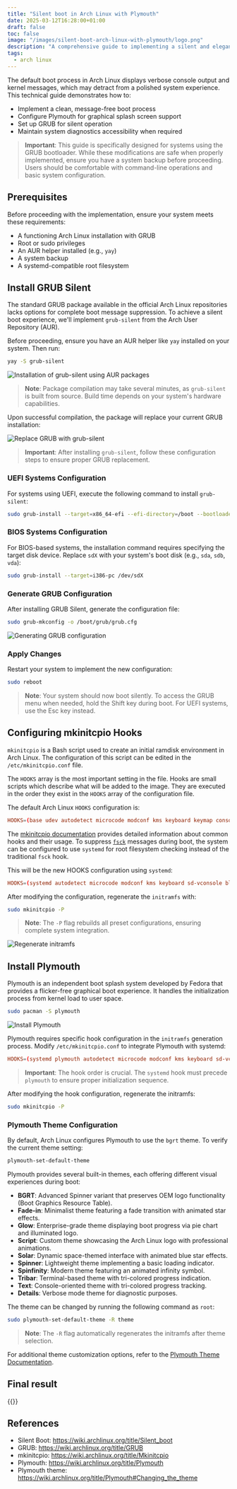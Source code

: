 ```yaml
---
title: "Silent boot in Arch Linux with Plymouth"
date: 2025-03-12T16:28:00+01:00
draft: false
toc: false
image: "/images/silent-boot-arch-linux-with-plymouth/logo.png"
description: "A comprehensive guide to implementing a silent and elegant boot process in Arch Linux using Plymouth and GRUB silent"
tags:
  - arch linux
---
```


The default boot process in Arch Linux displays verbose console output and kernel messages, which may detract from a polished system experience. This technical guide demonstrates how to:

- Implement a clean, message-free boot process
- Configure Plymouth for graphical splash screen support
- Set up GRUB for silent operation
- Maintain system diagnostics accessibility when required

> **Important**: This guide is specifically designed for systems using the GRUB bootloader. While these modifications are safe when properly implemented, ensure you have a system backup before proceeding. Users should be comfortable with command-line operations and basic system configuration.

## Prerequisites

Before proceeding with the implementation, ensure your system meets these requirements:

- A functioning Arch Linux installation with GRUB
- Root or sudo privileges
- An AUR helper installed (e.g., `yay`)
- A system backup
- A systemd-compatible root filesystem


## Install GRUB Silent

The standard GRUB package available in the official Arch Linux repositories lacks options for complete boot message suppression. To achieve a silent boot experience, we'll implement `grub-silent` from the Arch User Repository (AUR).

Before proceeding, ensure you have an AUR helper like `yay` installed on your system. Then run:

```bash
yay -S grub-silent
```

![Installation of grub-silent using AUR packages](/images/silent-boot-arch-linux-with-plymouth/install-grub-silent.jpg#center)

> **Note**: Package compilation may take several minutes, as `grub-silent` is built from source. Build time depends on your system's hardware capabilities.

Upon successful compilation, the package will replace your current GRUB installation:

![Replace GRUB with grub-silent](/images/silent-boot-arch-linux-with-plymouth/replace-grub-with-grub-silent.jpg#center)

> **Important**: After installing `grub-silent`, follow these configuration steps to ensure proper GRUB replacement.

### UEFI Systems Configuration

For systems using UEFI, execute the following command to install `grub-silent`:

```bash
sudo grub-install --target=x86_64-efi --efi-directory=/boot --bootloader-id=GRUB
```

### BIOS Systems Configuration

For BIOS-based systems, the installation command requires specifying the target disk device. Replace `sdX` with your system's boot disk (e.g., `sda`, `sdb`, `vda`):

```bash
sudo grub-install --target=i386-pc /dev/sdX
```

### Generate GRUB Configuration

After installing GRUB Silent, generate the configuration file:

```bash
sudo grub-mkconfig -o /boot/grub/grub.cfg
```

![Generating GRUB configuration](/images/silent-boot-arch-linux-with-plymouth/grub-mkconfig.jpg#center)

### Apply Changes

Restart your system to implement the new configuration:

```bash
sudo reboot
```

> **Note**: Your system should now boot silently. To access the GRUB menu when needed, hold the Shift key during boot. For UEFI systems, use the Esc key instead.


## Configuring mkinitcpio Hooks

`mkinitcpio` is a Bash script used to create an initial ramdisk environment in Arch Linux. The configuration of this script can be edited in the `/etc/mkinitcpio.conf` file.

The `HOOKS` array is the most important setting in the file. Hooks are small scripts which describe what will be added to the image. They are executed in the order they exist in the `HOOKS` array of the configuration file.

The default Arch Linux `HOOKS` configuration is:

```conf
HOOKS=(base udev autodetect microcode modconf kms keyboard keymap consolefont block filesystems fsck)
```

The [mkinitcpio documentation](https://wiki.archlinux.org/title/Mkinitcpio#Common_hooks) provides detailed information about common hooks and their usage. To suppress [`fsck`](https://wiki.archlinux.org/title/Silent_boot#fsck) messages during boot, the system can be configured to use `systemd` for root filesystem checking instead of the traditional `fsck` hook.

This will be the new HOOKS configuration using `systemd`:

```conf
HOOKS=(systemd autodetect microcode modconf kms keyboard sd-vconsole block filesystems)
```

After modifying the configuration, regenerate the `initramfs` with:

```bash
sudo mkinitcpio -P
```

> **Note**: The `-P` flag rebuilds all preset configurations, ensuring complete system integration.

![Regenerate initramfs](/images/silent-boot-arch-linux-with-plymouth/mkinitcpio.jpg#center)

## Install Plymouth

Plymouth is an independent boot splash system developed by Fedora that provides a flicker-free graphical boot experience. It handles the initialization process from kernel load to user space.

```bash
sudo pacman -S plymouth
```

![Install Plymouth](/images/silent-boot-arch-linux-with-plymouth/install-plymouth.jpg#center)


Plymouth requires specific hook configuration in the `initramfs` generation process. Modify `/etc/mkinitcpio.conf` to integrate Plymouth with systemd:

```conf
HOOKS=(systemd plymouth autodetect microcode modconf kms keyboard sd-vconsole block filesystems)
```

> **Important**: The hook order is crucial. The `systemd` hook must precede `plymouth` to ensure proper initialization sequence.

After modifying the hook configuration, regenerate the initramfs:

```bash
sudo mkinitcpio -P
```

### Plymouth Theme Configuration

By default, Arch Linux configures Plymouth to use the `bgrt` theme. To verify the current theme setting:

```bash
plymouth-set-default-theme
```

Plymouth provides several built-in themes, each offering different visual experiences during boot:

* **BGRT**: Advanced Spinner variant that preserves OEM logo functionality (Boot Graphics Resource Table).
* **Fade-in**: Minimalist theme featuring a fade transition with animated star effects.
* **Glow**: Enterprise-grade theme displaying boot progress via pie chart and illuminated logo.
* **Script**: Custom theme showcasing the Arch Linux logo with professional animations.
* **Solar**: Dynamic space-themed interface with animated blue star effects.
* **Spinner**: Lightweight theme implementing a basic loading indicator.
* **Spinfinity**: Modern theme featuring an animated infinity symbol.
* **Tribar**: Terminal-based theme with tri-colored progress indication.
* **Text**: Console-oriented theme with tri-colored progress tracking.
* **Details**: Verbose mode theme for diagnostic purposes.

The theme can be changed by running the following command as `root`:

```bash
sudo plymouth-set-default-theme -R theme
```

> **Note**: The `-R` flag automatically regenerates the initramfs after theme selection.

For additional theme customization options, refer to the [Plymouth Theme Documentation](https://wiki.archlinux.org/title/Plymouth#Changing_the_theme).

## Final result

{{<youtube h65n7Y3nq04>}}

## References
* Silent Boot: https://wiki.archlinux.org/title/Silent_boot
* GRUB: https://wiki.archlinux.org/title/GRUB
* mkinitcpio: https://wiki.archlinux.org/title/Mkinitcpio
* Plymouth: https://wiki.archlinux.org/title/Plymouth
* Plymouth theme: https://wiki.archlinux.org/title/Plymouth#Changing_the_theme
